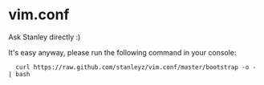 vim.conf
========

Ask Stanley directly :)

It's easy anyway, please run the following command in your console:

      curl https://raw.github.com/stanleyz/vim.conf/master/bootstrap -o - | bash
